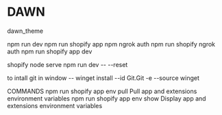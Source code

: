 # DAWN
dawn_theme

npm run dev
npm run shopify app
npm ngrok auth
npm run shopify ngrok auth
npm run shopify app dev

shopify node serve
npm run dev -- --reset


to intall git in window -- winget install --id Git.Git -e --source winget



COMMANDS
   npm run shopify app env pull  Pull app and extensions environment variables
    npm run shopify app env show  Display app and extensions environment variables
